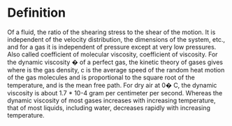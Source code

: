 # Definition

Of a fluid, the ratio of the shearing stress to the shear of the motion.
It is independent of the velocity distribution, the dimensions of the
system, etc., and for a gas it is independent of pressure except at very
low pressures. Also called coefficient of molecular viscosity,
coefficient of viscosity. For the dynamic viscosity � of a perfect gas,
the kinetic theory of gases gives where is the gas density, c is the
average speed of the random heat motion of the gas molecules and is
proportional to the square root of the temperature, and is the mean free
path. For dry air at 0� C, the dynamic viscosity is about 1.7 \* 10-4
gram per centimeter per second. Whereas the dynamic viscosity of most
gases increases with increasing temperature, that of most liquids,
including water, decreases rapidly with increasing temperature.
